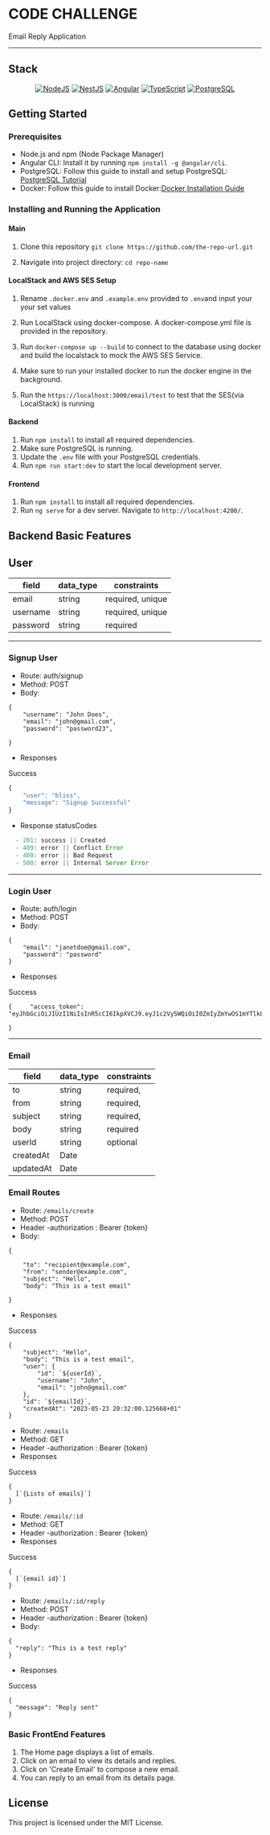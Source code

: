 # CODE CHALLENGE

Email Reply Application

---

## Stack

<div align="center">

<a href="">![NodeJS](https://img.shields.io/badge/node.js-6DA55F?style=for-the-badge&logo=node.js&logoColor=white)</a>
<a href="">![NestJS](https://img.shields.io/badge/nestjs-%23E0234E.svg?style=for-the-badge&logo=nestjs&logoColor=white)</a>
<a href="">![Angular](https://img.shields.io/badge/angular-%23DD0031.svg?style=for-the-badge&logo=angular&logoColor=white)</a>
<a href="">![TypeScript](https://img.shields.io/badge/typescript-%23007ACC.svg?style=for-the-badge&logo=typescript&logoColor=white)</a>
<a href="">![PostgreSQL](https://img.shields.io/badge/postgresql-%23316192.svg?style=for-the-badge&logo=postgresql&logoColor=white)</a>

</div>

## Getting Started

### Prerequisites

- Node.js and npm (Node Package Manager)
- Angular CLI: Install it by running `npm install -g @angular/cli`.
- PostgreSQL: Follow this guide to install and setup PostgreSQL: [PostgreSQL Tutorial](https://www.postgresqltutorial.com/install-postgresql/)
- Docker: Follow this guide to install Docker:[Docker Installation Guide](https://docs.docker.com/get-docker/)

### Installing and Running the Application

#### Main

1. Clone this repository
    `git clone https://github.com/the-repo-url.git`

2. Navigate into project directory:
    `cd repo-name`

#### LocalStack and AWS SES Setup
1. Rename `.docker.env` and `.example.env` provided to `.env`and input your your set values

2. Run LocalStack using docker-compose. A docker-compose.yml file is provided in the repository.
 
3. Run `docker-compose up --build` to connect to the database using docker and build the localstack to mock the AWS SES Service.

4. Make sure to run your installed docker to run the docker engine in the background.

5. Run the `https://localhost:3000/email/test` to test that the SES(via LocalStack) is running 

#### Backend

1. Run `npm install` to install all required dependencies.
2. Make sure PostgreSQL is running.
3. Update the `.env` file with your PostgreSQL credentials.
4. Run `npm run start:dev` to start the local development server.

#### Frontend

1. Run `npm install` to install all required dependencies.
2. Run `ng serve` for a dev server. Navigate to `http://localhost:4200/`.

## Backend Basic Features

## User

| field    | data_type | constraints      |
| -------- | --------- | ---------------- |
| email    | string    | required, unique |
| username | string    | required, unique |
| password | string    | required         |

---

### Signup User

- Route: auth/signup
- Method: POST
- Body:

```
{
    "username": "John Does",
    "email": "john@gmail.com",
    "password": "password23",

}

```

- Responses

Success

```javascript
{
    "user": "bliss",
    "message": "Signup Successful"
}
```

- Response statusCodes

```javascript
  - 201: success || Created
  - 409: error || Conflict Error
  - 400: error || Bad Request
  - 500: error || Internal Server Error
```

---

### Login User

- Route: auth/login
- Method: POST
- Body:

```
{
    "email": "janetdoe@gmail.com",
    "password": "password"
}
```

- Responses

Success

```
{     "access_token": "eyJhbGciOiJIUzI1NiIsInR5cCI6IkpXVCJ9.eyJ1c2VySWQiOiI0ZmIyZmYwOS1mYTlkLTQ2MjEtOTFlMS0wZDZlYzVkMDg5Y2YiLCJmdWxsTmFtZSI6IkphbmV0IERvZSIsImVtYWlsIjoiamFuZXRkb2VAZ21haWwuY29tIiwiaWF0IjoxNjgyNDExNTA5LCJleHAiOjE2ODI0MTMzMDl9.N36xJBna2geYixgjj7HRJelCiaqco9akdjn0sYsBOtE"

}
```

---

### Email

| field     | data_type | constraints |
| --------- | --------- | ----------- |
| to        | string    | required,   |
| from      | string    | required,   |
| subject   | string    | required,   |
| body      | string    | required    |
| userId    | string    | optional    |
| createdAt | Date      |             |
| updatedAt | Date      |             |

### Email Routes

- Route: `/emails/create`
- Method: POST
- Header
  -authorization : Bearer {token}
- Body:

```
{

    "to": "recipient@example.com",
    "from": "sender@example.com",
    "subject": "Hello",
    "body": "This is a test email"

}

```

- Responses

Success

```
{
    "subject": "Hello",
    "body": "This is a test email",
    "user": {
        "id": `${userId}`,
        "username": "John",
        "email": "john@gmail.com"
    },
    "id": `${emailId}`,
    "createdAt": "2023-05-23 20:32:00.125668+01"
}

```

- Route: `/emails`
- Method: GET
- Header
  -authorization : Bearer {token}
- Responses

Success

```
{
  [`{Lists of emails}`]
}

```

- Route: `/emails/:id`
- Method: GET
- Header
  -authorization : Bearer {token}
- Responses

Success

```
{
  [`{email id}`]
}

```

- Route: `/emails/:id/reply`
- Method: POST
- Header
  -authorization : Bearer {token}
- Body:

```
{
  "reply": "This is a test reply"
}

```

- Responses

Success

```
{
  "message": "Reply sent"
}

```

### Basic FrontEnd Features

1. The Home page displays a list of emails.
2. Click on an email to view its details and replies.
3. Click on 'Create Email' to compose a new email.
4. You can reply to an email from its details page.

## License

This project is licensed under the MIT License.
